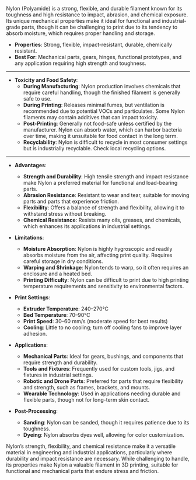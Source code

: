 Nylon (Polyamide) is a strong, flexible, and durable filament known for its toughness and high resistance to impact, abrasion, and chemical exposure. Its unique mechanical properties make it ideal for functional and industrial-grade parts, though it can be challenging to print due to its tendency to absorb moisture, which requires proper handling and storage.

- **Properties**: Strong, flexible, impact-resistant, durable, chemically resistant.
- **Best For**: Mechanical parts, gears, hinges, functional prototypes, and any application requiring high strength and toughness.

---

- **Toxicity and Food Safety**:
  - **During Manufacturing**: Nylon production involves chemicals that require careful handling, though the finished filament is generally safe to use.
  - **During Printing**: Releases minimal fumes, but ventilation is recommended due to potential VOCs and particulates. Some Nylon filaments may contain additives that can impact toxicity.
  - **Post-Printing**: Generally not food-safe unless certified by the manufacturer. Nylon can absorb water, which can harbor bacteria over time, making it unsuitable for food contact in the long term.
  - **Recyclability**: Nylon is difficult to recycle in most consumer settings but is industrially recyclable. Check local recycling options.

---

- **Advantages**:
  - **Strength and Durability**: High tensile strength and impact resistance make Nylon a preferred material for functional and load-bearing parts.
  - **Abrasion Resistance**: Resistant to wear and tear, suitable for moving parts and parts that experience friction.
  - **Flexibility**: Offers a balance of strength and flexibility, allowing it to withstand stress without breaking.
  - **Chemical Resistance**: Resists many oils, greases, and chemicals, which enhances its applications in industrial settings.

- **Limitations**:
  - **Moisture Absorption**: Nylon is highly hygroscopic and readily absorbs moisture from the air, affecting print quality. Requires careful storage in dry conditions.
  - **Warping and Shrinkage**: Nylon tends to warp, so it often requires an enclosure and a heated bed.
  - **Printing Difficulty**: Nylon can be difficult to print due to high printing temperature requirements and sensitivity to environmental factors.

- **Print Settings**:
  - **Extruder Temperature**: 240–270°C
  - **Bed Temperature**: 70–90°C
  - **Print Speed**: 30–60 mm/s (moderate speed for best results)
  - **Cooling**: Little to no cooling; turn off cooling fans to improve layer adhesion.

- **Applications**:
  - **Mechanical Parts**: Ideal for gears, bushings, and components that require strength and durability.
  - **Tools and Fixtures**: Frequently used for custom tools, jigs, and fixtures in industrial settings.
  - **Robotic and Drone Parts**: Preferred for parts that require flexibility and strength, such as frames, brackets, and mounts.
  - **Wearable Technology**: Used in applications needing durable and flexible parts, though not for long-term skin contact.

- **Post-Processing**:
  - **Sanding**: Nylon can be sanded, though it requires patience due to its toughness.
  - **Dyeing**: Nylon absorbs dyes well, allowing for color customization.

Nylon’s strength, flexibility, and chemical resistance make it a versatile material in engineering and industrial applications, particularly where durability and impact resistance are necessary. While challenging to handle, its properties make Nylon a valuable filament in 3D printing, suitable for functional and mechanical parts that endure stress and friction.